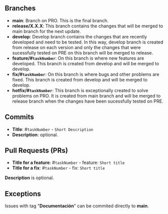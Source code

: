 ## Branches
- **main**: Branch on PRO. This is the final branch.
- **release/X.X.X**: This branch contains the changes that will be merged to main branch for the next update. 
- **develop**: Develop branch contains the changes that are recently developed and need to be tested. 
In this way, develop branch is created from release on each version and only the changes that were sucessfully tested on PRE on this branch will be merged to release.
- **feature/#`taskNumber`**: On this branch is where new features are developed. This branch is created from develop and will be merged to develop.
- **fix/#`taskNumber`**: On this branch is where bugs and other problems are fixed. This branch is created from develop and will be merged to develop.
- **hotfix/#`taskNumber`**: This branch is exceptionally created to solve problems on PRO. 
It is created from main branch and will be merged to release branch when the changes have been sucessfully tested on PRE.

## Commits
- **Title**: #`taskNumber` - `Short Description`
- **Description**: optional.

## Pull Requests (PRs)

- **Title for a feature**: #`taskNumber` - feature: `Short title`
- **Title for a fix**: #`taskNumber` - fix: `Short title`

**Description** is optional.

## Exceptions
Issues with tag "**Documentación**" can be commited directly to **main**.